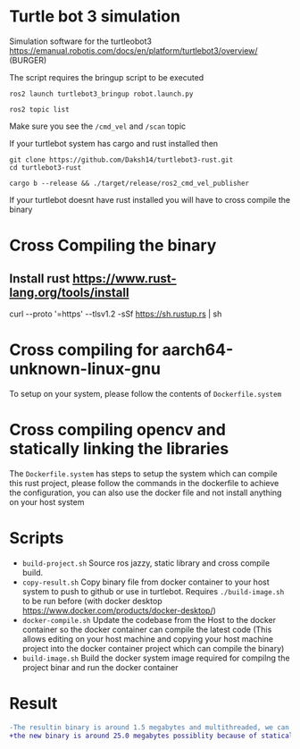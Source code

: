 # Turtle bot 3 simulation 


Simulation software for the turtleobot3 https://emanual.robotis.com/docs/en/platform/turtlebot3/overview/ (BURGER)

The script requires the bringup script to be executed 
```
ros2 launch turtlebot3_bringup robot.launch.py
```

```
ros2 topic list
```

Make sure you see the `/cmd_vel` and `/scan` topic

If your turtlebot system has cargo and rust installed then 
```
git clone https://github.com/Daksh14/turtlebot3-rust.git
cd turtlebot3-rust

cargo b --release && ./target/release/ros2_cmd_vel_publisher
```
If your turtlebot doesnt have rust installed you will have to cross compile the binary

# Cross Compiling the binary

## Install rust https://www.rust-lang.org/tools/install
curl --proto '=https' --tlsv1.2 -sSf https://sh.rustup.rs | sh

# Cross compiling for aarch64-unknown-linux-gnu
To setup on your system, please follow the contents of `Dockerfile.system`

# Cross compiling opencv and statically linking the libraries

The `Dockerfile.system` has steps to setup the system which can compile this rust project, please follow the commands in the dockerfile to achieve the configuration, you can also use the docker file and not install anything on your host system

# Scripts
- `build-project.sh` Source ros jazzy, static library and cross compile build.
- `copy-result.sh` Copy binary file from docker container to your host system to push to github or use in turtlebot. Requires `./build-image.sh` to be run before (with docker desktop https://www.docker.com/products/docker-desktop/)
- `docker-compile.sh` Update the codebase from the Host to the docker container so the docker container can compile the latest code (This allows editing on your host machine and copying your host machine project into the docker container project which can compile the binary)
- `build-image.sh` Build the docker system image required for compilng the project binar and run the docker container 

# Result
```diff
-The resultin binary is around 1.5 megabytes and multithreaded, we can further try to reduce size by enabling fat LTO and by asking LLVM to prioritise small binary size over optimizations
+the new binary is around 25.0 megabytes possiblity because of statically linking the onnx runtime.
```
